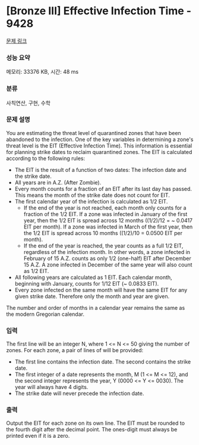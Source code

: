 # [Bronze III] Effective Infection Time - 9428 

[문제 링크](https://www.acmicpc.net/problem/9428) 

### 성능 요약

메모리: 33376 KB, 시간: 48 ms

### 분류

사칙연산, 구현, 수학

### 문제 설명

<p>You are estimating the threat level of quarantined zones that have been abandoned to the infection. One of the key variables in determining a zone's threat level is the EIT (Effective Infection Time). This information is essential for planning strike dates to reclaim quarantined zones. The EIT is calculated according to the following rules:</p>

<ul>
	<li>The EIT is the result of a function of two dates: The infection date and the strike date.</li>
	<li>All years are in A.Z. (After Zombie).</li>
	<li>Every month counts for a fraction of an EIT after its last day has passed. This means the month of the strike date does not count for EIT.</li>
	<li>The first calendar year of the infection is calculated as 1/2 EIT.
	<ul>
		<li>If the end of the year is not reached, each month only counts for a fraction of the 1/2 EIT. If a zone was infected in January of the first year, then the 1/2 EIT is spread across 12 months ((1/2)/12 = ~ 0.0417 EIT per month). If a zone was infected in March of the first year, then the 1/2 EIT is spread across 10 months ((1/2)/10 = 0.0500 EIT per month).</li>
		<li>If the end of the year is reached, the year counts as a full 1/2 EIT, regardless of the infection month. In other words, a zone infected in February of 15 A.Z. counts as only 1/2 (one-half) EIT after December 15 A.Z. A zone infected in December of the same year will also count as 1/2 EIT.</li>
	</ul>
	</li>
	<li>All following years are calculated as 1 EIT. Each calendar month, beginning with January, counts for 1/12 EIT (~ 0.0833 EIT).</li>
	<li>Every zone infected on the same month will have the same EIT for any given strike date. Therefore only the month and year are given.</li>
</ul>

<p>The number and order of months in a calendar year remains the same as the modern Gregorian calendar.</p>

### 입력 

 <p>The first line will be an integer N, where 1 <= N <= 50 giving the number of zones. For each zone, a pair of lines of will be provided:</p>

<ul>
	<li>The first line contains the infection date. The second contains the strike date.</li>
	<li>The first integer of a date represents the month, M (1 <= M <= 12), and the second integer represents the year, Y (0000 <= Y <= 0030). The year will always have 4 digits.</li>
	<li>The strike date will never precede the infection date.</li>
</ul>

### 출력 

 <p>Output the EIT for each zone on its own line. The EIT must be rounded to the fourth digit after the decimal point. The ones-digit must always be printed even if it is a zero.</p>

